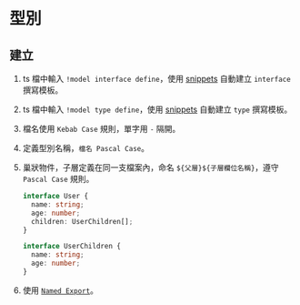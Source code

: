 # 型別

## 建立

1. ts 檔中輸入 `!model interface define`，使用 [snippets](../../.vscode/global.code-snippets) 自動建立 `interface` 撰寫模板。

2. ts 檔中輸入 `!model type define`，使用 [snippets](../../.vscode/global.code-snippets) 自動建立 `type` 撰寫模板。

3. 檔名使用 `Kebab Case` 規則，單字用 `-` 隔開。

4. 定義型別名稱，`檔名 Pascal Case`。

5. 巢狀物件，子層定義在同一支檔案內，命名 `${父層}${子層欄位名稱}`，遵守 `Pascal Case` 規則。

   ```ts
   interface User {
     name: string;
     age: number;
     children: UserChildren[];
   }

   interface UserChildren {
     name: string;
     age: number;
   }
   ```

6. 使用 [`Named Export`](https://developer.mozilla.org/en-US/docs/Web/JavaScript/Reference/Statements/export#using_named_exports)。
